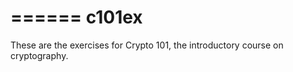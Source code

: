 ======
c101ex
======

These are the exercises for Crypto 101, the introductory course on
cryptography.
